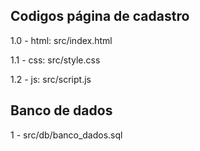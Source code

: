 ## Codigos página de cadastro

1.0 - html: src/index.html

1.1 - css: src/style.css

1.2 - js: src/script.js

## Banco de dados

1 - src/db/banco_dados.sql
